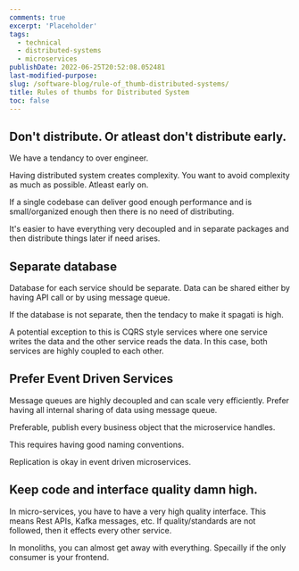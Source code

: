 ```yaml
---
comments: true
excerpt: 'Placeholder'
tags:
  - technical
  - distributed-systems
  - microservices
publishDate: 2022-06-25T20:52:08.052481
last-modified-purpose:
slug: /software-blog/rule-of_thumb-distributed-systems/
title: Rules of thumbs for Distributed System
toc: false
---
```


## Don't distribute. Or atleast don't distribute early.

We have a tendancy to over engineer.

Having distributed system creates complexity. You want to avoid complexity as much as possible. Atleast early on.

If a single codebase can deliver good enough performance and is small/organized enough then there is no need of distributing.

It's easier to have everything very decoupled and in separate packages and then distribute things later if need arises.

## Separate database

Database for each service should be separate. Data can be shared either by having API call or by using message queue.

If the database is not separate, then the tendacy to make it spagati is high.

A potential exception to this is CQRS style services where one service writes the data and the other service reads the data. In this case, both services are highly coupled to each other.

## Prefer Event Driven Services

Message queues are highly decoupled and can scale very efficiently. Prefer having all internal sharing of data using message queue.

Preferable, publish every business object that the microservice handles.

This requires having good naming conventions.

Replication is okay in event driven microservices.

## Keep code and interface quality damn high.

In micro-services, you have to have a very high quality interface. This means Rest APIs, Kafka messages, etc. If quality/standards are not followed, then it effects every other service.

In monoliths, you can almost get away with everything. Specailly if the only consumer is your frontend.
